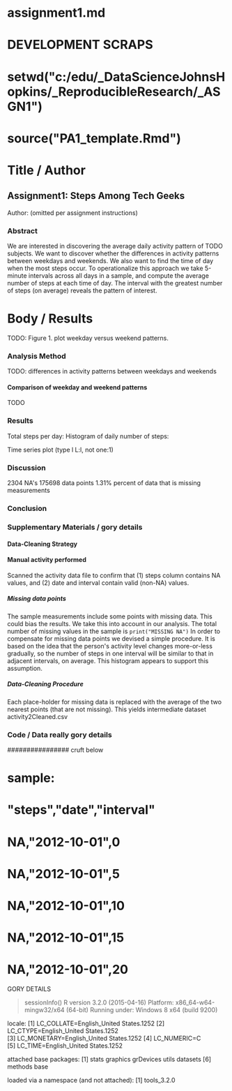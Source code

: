 # assignment1.md

# DEVELOPMENT SCRAPS
# setwd("c:/edu/_DataScienceJohnsHopkins/_ReproducibleResearch/_ASGN1")
# source("PA1_template.Rmd")

# Title / Author
## Assignment1: Steps Among Tech Geeks
Author: (omitted per assignment instructions)

### Abstract
We are interested in discovering the average daily activity pattern of TODO subjects. 
We want to discover whether the differences in activity patterns between weekdays and weekends.
We also want to find the time of day when the most steps occur.
 To operationalize this approach we take 5-minute intervals across all days in a sample, and compute the average number of steps at each time of day. The interval with the greatest number of steps (on average) reveals the pattern of interest.

# Body / Results

TODO: 
Figure 1. plot weekday versus weekend patterns.


### Analysis Method


TODO: differences in activity patterns between weekdays and weekends


#### Comparison of weekday and weekend patterns

TODO


### Results

Total steps per day: 
Histogram of daily number of steps:

Time series plot (type l L:l, not one:1)


### Discussion

2304	NA's
175698	data points
	1.31%	percent of data that is missing measurements


### Conclusion

### Supplementary Materials / gory details


#### Data-Cleaning Strategy

#### Manual activity performed
Scanned the activity data file to confirm that (1) steps column contains NA values, and (2) date and interval contain valid (non-NA) values.


##### Missing data points
The sample measurements include some points with missing data. This could bias the results.
We take this into account in our analysis.
The total number of missing values in the sample is `print("MISSING NA")`
In order to compensate for missing data points we devised a simple procedure. It is based on the idea that the person's activity level changes more-or-less gradually, so the number of steps in one interval will be similar to that in adjacent intervals, on average.
This histogram appears to support this assumption.

##### Data-Cleaning Procedure

Each place-holder for missing data is replaced with the 
average of the two nearest points (that are not missing).
This yields intermediate dataset activity2Cleaned.csv



### Code / Data really gory details


################ cruft below


# sample:
# "steps","date","interval"
# NA,"2012-10-01",0
# NA,"2012-10-01",5
# NA,"2012-10-01",10
# NA,"2012-10-01",15
# NA,"2012-10-01",20





GORY DETAILS

> sessionInfo()
R version 3.2.0 (2015-04-16)
Platform: x86_64-w64-mingw32/x64 (64-bit)
Running under: Windows 8 x64 (build 9200)

locale:
[1] LC_COLLATE=English_United States.1252 
[2] LC_CTYPE=English_United States.1252   
[3] LC_MONETARY=English_United States.1252
[4] LC_NUMERIC=C                          
[5] LC_TIME=English_United States.1252    

attached base packages:
[1] stats     graphics  grDevices utils     datasets 
[6] methods   base     

loaded via a namespace (and not attached):
[1] tools_3.2.0
> 

